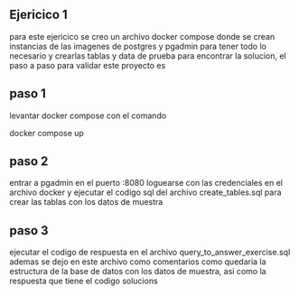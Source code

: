 ## Ejericico 1

para este ejericico se creo un archivo docker compose donde se crean instancias de las imagenes de postgres y pgadmin para tener todo lo necesario y crearlas tablas y data de prueba para encontrar la solucion, el paso a paso para validar este proyecto es

## paso 1

levantar docker compose con el comando

docker compose up

## paso 2

entrar a pgadmin en el puerto :8080 loguearse con las credenciales en el archivo docker y ejecutar el codigo sql del archivo create_tables.sql para crear las tablas con los datos de muestra

## paso 3

ejecutar el codigo de respuesta en el archivo query_to_answer_exercise.sql ademas se dejo en este archivo como comentarios como quedaria la estructura de la base de datos con los datos de muestra, asi como la respuesta que tiene el codigo solucions
